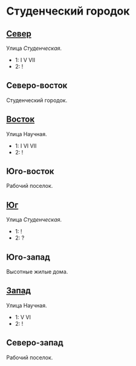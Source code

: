 # Студенческий городок

## [Север](./560085.md)

Улица *Студенческая*.

* 1:    I   V   VII
* 2:    !

## Северо-восток

Студенческий городок.

## [Восток](./570090.md)

Улица Научная.

* 1:    I   VI  VII
* 2:    !

## Юго-восток

Рабочий поселок.

## [Юг](./560100.md)

Улица *Студенческая*.

* 1:    !
* 2:    ?

## Юго-запад

Высотные жилые дома.

## [Запад](./550090.md)

Улица Научная.

* 1:    V   VI
* 2:    !

## Северо-запад

Рабочий поселок.

